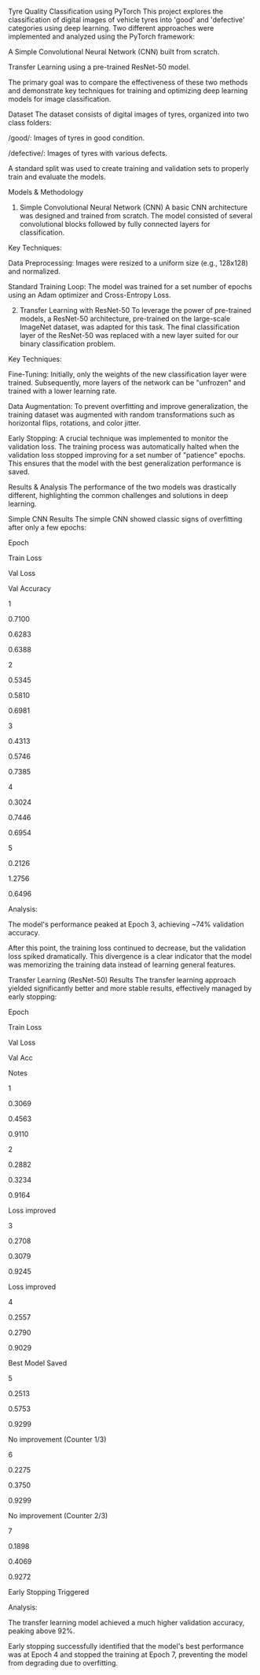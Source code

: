 Tyre Quality Classification using PyTorch
This project explores the classification of digital images of vehicle tyres into 'good' and 'defective' categories using deep learning. Two different approaches were implemented and analyzed using the PyTorch framework:

A Simple Convolutional Neural Network (CNN) built from scratch.

Transfer Learning using a pre-trained ResNet-50 model.

The primary goal was to compare the effectiveness of these two methods and demonstrate key techniques for training and optimizing deep learning models for image classification.

Dataset
The dataset consists of digital images of tyres, organized into two class folders:

/good/: Images of tyres in good condition.

/defective/: Images of tyres with various defects.

A standard split was used to create training and validation sets to properly train and evaluate the models.

Models & Methodology
1. Simple Convolutional Neural Network (CNN)
A basic CNN architecture was designed and trained from scratch. The model consisted of several convolutional blocks followed by fully connected layers for classification.

Key Techniques:

Data Preprocessing: Images were resized to a uniform size (e.g., 128x128) and normalized.

Standard Training Loop: The model was trained for a set number of epochs using an Adam optimizer and Cross-Entropy Loss.

2. Transfer Learning with ResNet-50
To leverage the power of pre-trained models, a ResNet-50 architecture, pre-trained on the large-scale ImageNet dataset, was adapted for this task. The final classification layer of the ResNet-50 was replaced with a new layer suited for our binary classification problem.

Key Techniques:

Fine-Tuning: Initially, only the weights of the new classification layer were trained. Subsequently, more layers of the network can be "unfrozen" and trained with a lower learning rate.

Data Augmentation: To prevent overfitting and improve generalization, the training dataset was augmented with random transformations such as horizontal flips, rotations, and color jitter.

Early Stopping: A crucial technique was implemented to monitor the validation loss. The training process was automatically halted when the validation loss stopped improving for a set number of "patience" epochs. This ensures that the model with the best generalization performance is saved.

Results & Analysis
The performance of the two models was drastically different, highlighting the common challenges and solutions in deep learning.

Simple CNN Results
The simple CNN showed classic signs of overfitting after only a few epochs:

Epoch

Train Loss

Val Loss

Val Accuracy

1

0.7100

0.6283

0.6388

2

0.5345

0.5810

0.6981

3

0.4313

0.5746

0.7385

4

0.3024

0.7446

0.6954

5

0.2126

1.2756

0.6496

Analysis:

The model's performance peaked at Epoch 3, achieving ~74% validation accuracy.

After this point, the training loss continued to decrease, but the validation loss spiked dramatically. This divergence is a clear indicator that the model was memorizing the training data instead of learning general features.

Transfer Learning (ResNet-50) Results
The transfer learning approach yielded significantly better and more stable results, effectively managed by early stopping:

Epoch

Train Loss

Val Loss

Val Acc

Notes

1

0.3069

0.4563

0.9110



2

0.2882

0.3234

0.9164

 Loss improved

3

0.2708

0.3079

0.9245

 Loss improved

4

0.2557

0.2790

0.9029

 Best Model Saved

5

0.2513

0.5753

0.9299

 No improvement (Counter 1/3)

6

0.2275

0.3750

0.9299

 No improvement (Counter 2/3)

7

0.1898

0.4069

0.9272

 Early Stopping Triggered

Analysis:

The transfer learning model achieved a much higher validation accuracy, peaking above 92%.

Early stopping successfully identified that the model's best performance was at Epoch 4 and stopped the training at Epoch 7, preventing the model from degrading due to overfitting.

